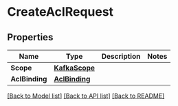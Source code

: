 # CreateAclRequest

## Properties

Name | Type | Description | Notes
------------ | ------------- | ------------- | -------------
**Scope** | [**KafkaScope**](KafkaScope.md) |  | 
**AclBinding** | [**AclBinding**](AclBinding.md) |  | 

[[Back to Model list]](../README.md#documentation-for-models) [[Back to API list]](../README.md#documentation-for-api-endpoints) [[Back to README]](../README.md)


